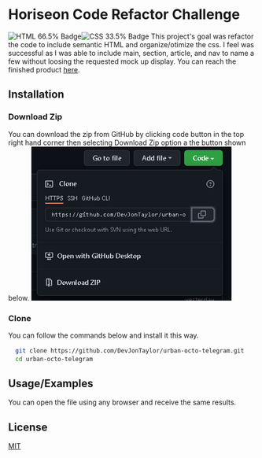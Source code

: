 
# Horiseon Code Refactor Challenge
![HTML 66.5% Badge](https://img.shields.io/badge/HTML-66.5%25-brightgreen)![CSS 33.5% Badge](https://img.shields.io/badge/CSS-33.5%25-blue)
This project's goal was refactor the code to include semantic HTML and organize/otimize 
the css.  I feel was successful as I was able to include main, section, article, and 
nav to name a few without loosing the requested mock up display.  You can reach the 
finished product [here](https://devjontaylor.github.io/urban-octo-telegram/).

## Installation

### Download Zip
You can download the zip from GitHub by clicking code button in the top right hand corner
then selecting Download Zip option a the button shown below.
![Download Zip](./assets/images/download-github-zip.png)

### Clone
You can follow the commands below and install it this way.
```bash
  git clone https://github.com/DevJonTaylor/urban-octo-telegram.git
  cd urban-octo-telegram
```

    
## Usage/Examples

You can open the file using any browser and receive the same results. 


## License

[MIT](./LICENSE.md)

